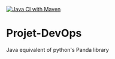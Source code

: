[![Java CI with Maven](https://github.com/Davidouai/Projet-DevOps/actions/workflows/maven.yml/badge.svg)](https://github.com/Davidouai/Projet-DevOps/actions/workflows/maven.yml)

# Projet-DevOps
Java equivalent of python's Panda library
